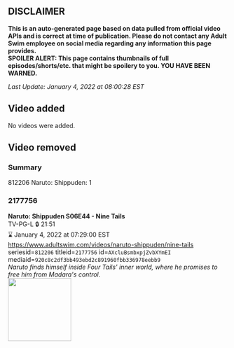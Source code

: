 ## DISCLAIMER
**This is an auto-generated page based on data pulled from official video APIs and is correct at time of publication. Please do not contact any Adult Swim employee on social media regarding any information this page provides.**  
**SPOILER ALERT: This page contains thumbnails of full episodes/shorts/etc. that might be spoilery to you. YOU HAVE BEEN WARNED.**  

_Last Update: January 4, 2022 at 08:00:28 EST_
## Video added
No videos were added.  
## Video removed
### Summary
812206 Naruto: Shippuden: 1  
### 2177756
**Naruto: Shippuden S06E44 - Nine Tails**  
TV-PG-L 🔒 21:51  
⌛ January 4, 2022 at 07:29:00 EST  
https://www.adultswim.com/videos/naruto-shippuden/nine-tails  
seriesid=`812206` titleid=`2177756` id=`AXcluBsmbxpjZvbXYmEI` mediaid=`920c8c2df3bb493ebd2c891960fbb336978eebb9`  
_Naruto finds himself inside Four Tails' inner world, where he promises to free him from Madara's control._  
<a href="https://media.cdn.adultswim.com/uploads/20210121/thumbnails/2_211211112362-NarutoShippuden_327_NineTails.jpg"><img src="https://media.cdn.adultswim.com/uploads/20210121/thumbnails/2_211211112362-NarutoShippuden_327_NineTails.jpg" height="144px" /></a>
